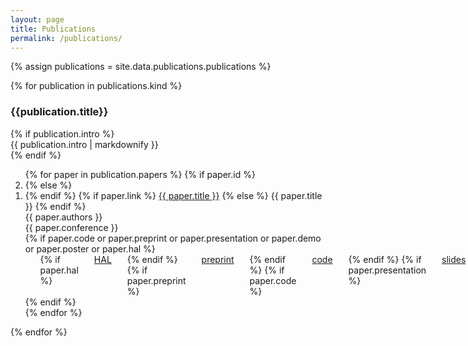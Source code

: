 ```yaml
---
layout: page
title: Publications
permalink: /publications/
---
```


{% assign publications = site.data.publications.publications %}
<style>
    .liste-inline {
        display: flex;
        gap: 25px;
        list-style-type: none;
    }
</style>

<section>
    {% for publication in publications.kind %}
        <h3>{{publication.title}}</h3>
        {% if publication.intro %}
        <div>
            {{ publication.intro | markdownify }}
        </div>
        {% endif %}
        <ol reversed>
        {% for paper in publication.papers %}
            {% if paper.id %}
            <li id="{{ paper.id }}">
            {% else %}
            <li>
            {% endif %}
                {% if paper.link %}
                <a href="{{ paper.link }}" target="_blank">{{ paper.title }}</a>
                {% else %}
                {{ paper.title }}
                {% endif %}
                <br>
                {{ paper.authors }}
                <br>
                {{ paper.conference }}
                <br>
                {% if paper.code or paper.preprint or paper.presentation or paper.demo or paper.poster or paper.hal %}
                <ul class="liste-inline">
                    {% if paper.hal %}
                    <li><a href="{{ paper.hal }}" target="_blank"> HAL
                        <!-- <svg class="svg-icon"><use xlink:href="{{ '/assets/minima-social-icons.svg#hal' | relative_url }}"></use></svg> -->
                    </a></li>
                    {% endif %}
                    {% if paper.preprint %}
                    <li><a href="{{ paper.preprint }}" target="_blank">preprint</a></li>
                    {% endif %}
                    {% if paper.code %}
                    <li><a href="{{ paper.code }}" target="_blank">code</a></li>
                    {% endif %}
                    {% if paper.presentation %}
                    <li><a href="{{ paper.presentation }}" target="_blank">slides</a></li>
                    {% endif %}
                    {% if paper.poster %}
                    <li><a href="{{ paper.poster }}" target="_blank">poster</a></li>
                    {% endif %}
                    {% if paper.demo %}
                    <li><a href="{{ paper.demo }}" target="_blank">demo</a></li>
                    {% endif %}
                </ul>
                {% endif %}
            </li>
        {% endfor %}
        </ol>
    {% endfor %}
</section>
